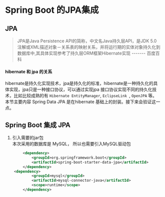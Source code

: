 # Spring Boot  的JPA集成  

## JPA  
>JPA是Java Persistence API的简称，中文名Java持久层API，是JDK 5.0注解或XML描述对象－关系表的映射关系，并将运行期的实体对象持久化到数据库中,其具体实现参考了持久层ORM框架Hibernate实现  -------  百度百科   

#### hibernate 和 jpa 的关系  
hibernate是持久化实现技术，jpa是持久化的标准，hibernate是一种持久化的具体实现，jpa只是一种接口协议，可以通过实现jpa 接口协议实现不同的持久化技术，比如比较成熟的有 `Hibernate EntityManager`, `EclipseLink `, `OpenJPA` 等。本节主要内容 Spring Data JPA 是在hibernate 基础上的封装。接下来会验证这一点。    

## Spring Boot 集成 JPA  
1. 引入需要的jar包    
    本次采用的数据库是 MySQL， 所以也需要引入MySQL驱动包  
    
```xml  
        <dependency>
			<groupId>org.springframework.boot</groupId>
			<artifactId>spring-boot-starter-data-jpa</artifactId>
		</dependency>
	<dependency>
			<groupId>mysql</groupId>
			<artifactId>mysql-connector-java</artifactId>
			<scope>runtime</scope>
		</dependency>
```






